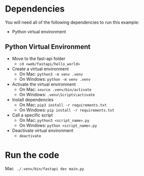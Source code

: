 # Dependencies

You will need all of the following dependencies to run this example:

 - Python virtual environment

## Python Virtual Environment

 - Move to the fast-api folder
   - `cd <web/fastapi/hello_world>`
 - Create a virtual environment
   - On Mac: `python3 -m venv .venv`
   - On Windows: `python -m venv .venv`
 - Activate the virtual environment
   - On Mac: `source .venv/bin/activate`
   - On Windows: `.venv\Scripts\activate`
 - Install dependencies
   - On Mac: `pip3 install -r requirements.txt`
   - On Windows: `pip install -r requirements.txt`
 - Call a specific script
   - On Mac: `python3 <script_name>.py`
   - On Windows: `python <script_name>.py`
 - Deactivate virtual environment
   - `deactivate`

# Run the code
 Mac ` ./.venv/bin/fastapi dev main.py`
